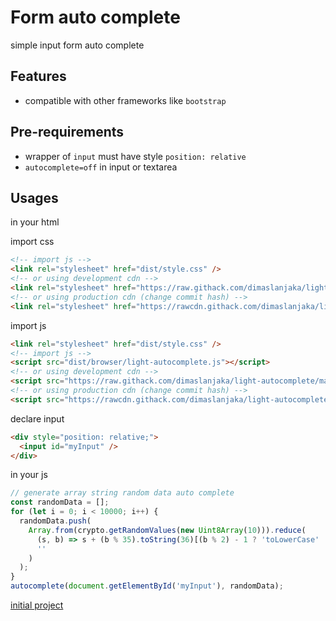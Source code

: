 # Form auto complete

simple input form auto complete

## Features
- compatible with other frameworks like `bootstrap`

## Pre-requirements
- wrapper of `input` must have style `position: relative`
- `autocomplete=off` in input or textarea
<!-- - `data-autocomplete='[json array]'` in input or textarea -->

## Usages

in your html

import css

```html
<!-- import js -->
<link rel="stylesheet" href="dist/style.css" />
<!-- or using development cdn -->
<link rel="stylesheet" href="https://raw.githack.com/dimaslanjaka/light-autocomplete/master/dist/style.css" />
<!-- or using production cdn (change commit hash) -->
<link rel="stylesheet" href="https://rawcdn.githack.com/dimaslanjaka/light-autocomplete/6dab56fc3fdcb5be2c96b4ed3aa7bf5ba1ca2921/dist/style.css" />
```

import js

```html
<link rel="stylesheet" href="dist/style.css" />
<!-- import js -->
<script src="dist/browser/light-autocomplete.js"></script>
<!-- or using development cdn -->
<script src="https://raw.githack.com/dimaslanjaka/light-autocomplete/master/dist/browser/light-autocomplete.min.js"></script>
<!-- or using production cdn (change commit hash) -->
<script src="https://rawcdn.githack.com/dimaslanjaka/light-autocomplete/6dab56fc3fdcb5be2c96b4ed3aa7bf5ba1ca2921/dist/browser/light-autocomplete.min.js"></script>
```

declare input

```html
<div style="position: relative;">
  <input id="myInput" />
</div>
```

in your js

```js
// generate array string random data auto complete
const randomData = [];
for (let i = 0; i < 10000; i++) {
  randomData.push(
    Array.from(crypto.getRandomValues(new Uint8Array(10))).reduce(
      (s, b) => s + (b % 35).toString(36)[(b % 2) - 1 ? 'toLowerCase' : 'toUpperCase'](),
      ''
    )
  );
}
autocomplete(document.getElementById('myInput'), randomData);
```

[initial project](https://codepen.io/dimaslanjaka/pen/MWxqJRX?editors=1010)